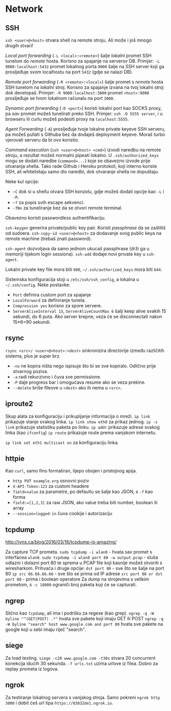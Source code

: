 # Network

## SSH

`ssh <user>@<host>` otvara shell na remote stroju. Ali može i još mnogo drugih stvari!

*Local port forwarding* (`-L <local>:<remote>`) šalje *lokalni* promet SSH tunelom do *remote* hosta. Korisno za spajanje na serverov DB.
Primjer: `-L 9000:localhost:5432` promet lokalnog porta `9000` šalje na SSH server koji ga prosljeđuje svom localhostu na port `5432` (gdje se nalazi DB).

*Remote port forwarding* (`-R <remote>:<local>`) šalje promet s *remote* hosta SSH tunelom na *lokalni* stroj. Korisno za spajanje izvana na tvoj lokalni stroj dok developaš.
Primjer: `-R 9000:localhost:3000` promet `<host>:9000` prosljeđuje se tvom lokalnom računalu na port `3000`.

*Dynamic port forwarding* (`-D <port>`) koristi lokalni port kao SOCKS proxy, pa *sav* promet možeš tunelirati preko SSH.
Primjer: `ssh -D 5555 server`, i u browseru ili curlu možeš podesiti proxy na `localhost:5555`.

*Agent Forwarding* (`-A`) prosljeđuje tvoje lokalne private keyeve SSH serveru, pa možeš pullati s Githuba bez da dodaješ deployment keyeve. Moraš turbo vjerovati serveru da bi ovo koristio.

*Command execution* (`ssh <user>@<host> <cmd>`) izvodi naredbu na remote stroju, a rezultat možeš normalni pipeati lokalno. U `.ssh/authorized_keys` mogu se dodati naredbe (`command=...`) koje se obavezno izvode prije otvaranja shella. Tako rade Github i Heroku protokoli, koji interno koriste SSH, ali whitelistaju samo dio naredbi, dok otvaranje shella ne dopuštaju.

Neke kul opcije:
* `~C` dok si u shellu otvara SSH konzolu, gdje možeš dodati opcije kao `-L` i `-R`.
* `~?` za popis svih escape sekvenci.
* `-fNn` za tuneliranje bez da se otvori remote terminal.

Obavezno koristi passwordless authentifikaciju.

`ssh-keygen` generira private/public key pair. Koristi *passphrase* da se zaštitiš od sudoera.
`ssh-copy-id <user>@<host>` za dodavanje svog public keya na remote machine (trebaš znati password).

`ssh-agent` dozvoljava da samo jednom ukucaš passphrase (drži ga u memoriji tijekom login sessiona).
`ssh-add` dodaje novi private key u `ssh-agent`.

Lokalni private key file mora biti `600`, `~/.ssh/authorized_keys` mora biti `644`.

Sistemska konfiguracija stoji u `/etc/ssh/ssh_config`, a lokalna u `~/.ssh/config`. Neke postavke:
* `Port` definira custom port za spajanje
* `LocalForward` za definiranje tunela.
* `Compression yes` korisno za spore servere.
* `ServerAliveInterval 15`, `ServerAliveCountMax 6` šalji keep alive svakih 15 sekundi, do 6 puta. Ako server krepne, veza će se disconnectati nakon 15*6=90 sekundi.

## rsync

`rsync <src>/ <user>@<host>:<dest>` sinkronizira directorije između različitih sistema, plus je super brz.
  * `-nv` ne kopira ništa nego ispisuje što bi se sve kopiralo. Odlično prije stvarnog poziva.
  * `-a` radi rekurzivno i čuva sve permissione.
  * `-P` daje progress bar i omogućava resume ako se veza prekine.
  * `--delete` briše fileove u `<dest>` ako ih nema u `<src>`.

## iproute2

Skup alata za konfiguraciju i prikupljanje informacija o mreži.
`ip link` prikazuje stanje svakog linka. `ip link show eth0` za prikaz jednog.
`ip -s link` prikazuje statistiku paketa po linku.
`ip addr` prikazuje adrese svakog linka (kao `ifconfig`)
`ip route` prikazuje route prema vanjskom internetu.

`ip link set eth1 multicast on` za konfiguraciju linka.

## httpie

Kao `curl`, samo fino formatiran, lijepo obojen i pristojnog apija.
* `http PUT example.org` osnovni poziv
* `X-API-Token:123` za custom headere
* `field=value` za parametre, po defaultu se šalje kao JSON, s `-f` kao forma
* `field:=[1,2,3]` za raw JSON, ako value treba biti number, boolean ili array
* `--session=logged-in` čuva cookije i autorizaciju

## tcpdump

http://jvns.ca/blog/2016/03/16/tcpdump-is-amazing/

Za capture TCP prometa.
`sudo tcpdump -i wlan0` - hvata sav promet s interfacea `wlan0`.
`sudo tcpdump -i wlan0 port 80 -w output.pcap` - sluša odlazni i dolazni port 80 te sprema u PCAP file koji kasnije možeš otvoriti s wiresharkom. Prihvaća i druge opcije:
`dst port 80` - sve što se šalje na port 80
`ip src 66.66.66.66` - sve što se prima od IP adrese
`src port 80 or dst port 80` - prima i boolean operatore
Za dump na strojevima s velikim prometom, s `-c 10000` ograniči broj paketa koji će se capturati.

## ngrep

Slično kao `tcpdump`, ali ima i podršku za regexe (kao grep).
`ngrep -q -W byline "^(GET|POST) .*"` hvata sve pakete koji imaju GET ili POST
`ngrep -q -W byline "search" host www.google.com and port 80` hvata sve pakete na google koji u sebi imaju riječ "search".

## siege

Za load testing.
`siege -c20 www.google.com -t30s` stvara 20 concurrent konekcija idućih 30 sekunda.
`-f urls.txt` uzima urlove iz filea. Dobro za replay prometa iz logova.

## ngrok

Za testiranje lokalnog servera s vanjskog stroja. Samo pokreni `ngrok http 3000` i dobit ćeš url tipa `https://83832de1.ngrok.io`.

